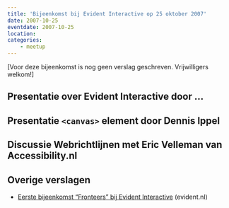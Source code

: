 ```yaml
---
title: 'Bijeenkomst bij Evident Interactive op 25 oktober 2007'
date: 2007-10-25
eventdate: 2007-10-25
location:
categories:
    - meetup
---
```


[Voor deze bijeenkomst is nog geen verslag geschreven. Vrijwilligers welkom!]

## Presentatie over Evident Interactive door ...

## Presentatie `<canvas>` element door Dennis Ippel

## Discussie Webrichtlijnen met Eric Velleman van Accessibility.nl

## Overige verslagen

-   [Eerste bijeenkomst “Fronteers” bij Evident Interactive](http://www.evident.nl/watisnieuw/nieuws_detail.asp?id=316) (evident.nl)
